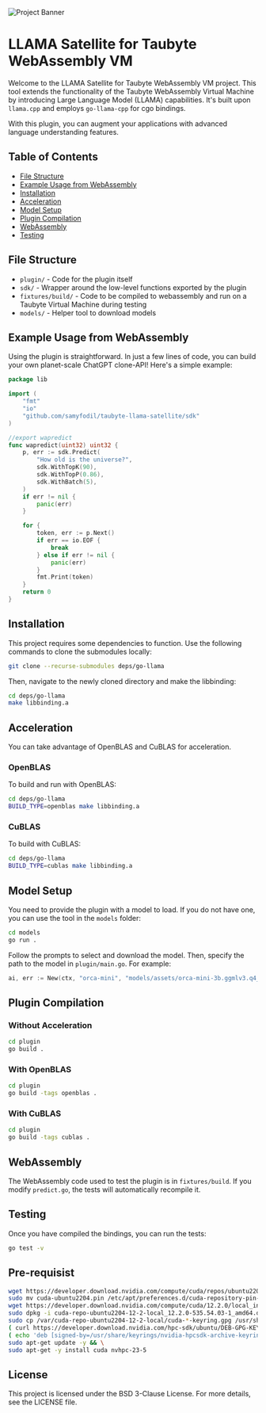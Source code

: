 ![Project Banner](recording.gif)

# LLAMA Satellite for Taubyte WebAssembly VM

Welcome to the LLAMA Satellite for Taubyte WebAssembly VM project. This tool extends the functionality of the Taubyte WebAssembly Virtual Machine by introducing Large Language Model (LLAMA) capabilities. It's built upon `llama.cpp` and employs `go-llama-cpp` for cgo bindings. 

With this plugin, you can augment your applications with advanced language understanding features.

## Table of Contents

- [File Structure](#file-structure)
- [Example Usage from WebAssembly](#example-usage-from-webassembly)
- [Installation](#installation)
- [Acceleration](#acceleration)
- [Model Setup](#model-setup)
- [Plugin Compilation](#plugin-compilation)
- [WebAssembly](#webassembly)
- [Testing](#testing)

## File Structure
- `plugin/` - Code for the plugin itself
- `sdk/` - Wrapper around the low-level functions exported by the plugin
- `fixtures/build/` - Code to be compiled to webassembly and run on a Taubyte Virtual Machine during testing
- `models/` - Helper tool to download models

## Example Usage from WebAssembly
Using the plugin is straightforward. In just a few lines of code, you can build your own planet-scale ChatGPT clone-API! Here's a simple example:

```go
package lib

import (
	"fmt"
	"io"
	"github.com/samyfodil/taubyte-llama-satellite/sdk"
)

//export wapredict
func wapredict(uint32) uint32 {
	p, err := sdk.Predict(
		"How old is the universe?",
		sdk.WithTopK(90),
		sdk.WithTopP(0.86),
		sdk.WithBatch(5),
	)
	if err != nil {
		panic(err)
	}

	for {
		token, err := p.Next()
		if err == io.EOF {
			break
		} else if err != nil {
			panic(err)
		}
		fmt.Print(token)
	}
	return 0
}
```

## Installation

This project requires some dependencies to function. Use the following commands to clone the submodules locally:

```bash
git clone --recurse-submodules deps/go-llama
```

Then, navigate to the newly cloned directory and make the libbinding:

```bash
cd deps/go-llama
make libbinding.a
```

## Acceleration

You can take advantage of OpenBLAS and CuBLAS for acceleration.

### OpenBLAS

To build and run with OpenBLAS:

```bash
cd deps/go-llama
BUILD_TYPE=openblas make libbinding.a
```

### CuBLAS

To build with CuBLAS:

```bash
cd deps/go-llama
BUILD_TYPE=cublas make libbinding.a
```

## Model Setup

You need to provide the plugin with a model to load. If you do not have one, you can use the tool in the `models` folder:

```bash
cd models
go run .
```

Follow the prompts to select and download the model. Then, specify the path to the model in `plugin/main.go`. For example:

```go
ai, err := New(ctx, "orca-mini", "models/assets/orca-mini-3b.ggmlv3.q4_0.bin")
```

## Plugin Compilation

### Without Acceleration

```bash
cd plugin
go build .
```

### With OpenBLAS

```bash
cd plugin
go build -tags openblas .
```

### With CuBLAS

```bash
cd plugin
go build -tags cublas .
```

## WebAssembly

The WebAssembly code used to test the plugin is in `fixtures/build`. If you modify `predict.go`, the tests will automatically recompile it.

## Testing

Once you have compiled the bindings, you can run the tests:

```bash
go test -v
```

## Pre-requisist
```bash
wget https://developer.download.nvidia.com/compute/cuda/repos/ubuntu2204/x86_64/cuda-ubuntu2204.pin && \
sudo mv cuda-ubuntu2204.pin /etc/apt/preferences.d/cuda-repository-pin-600 && \
wget https://developer.download.nvidia.com/compute/cuda/12.2.0/local_installers/cuda-repo-ubuntu2204-12-2-local_12.2.0-535.54.03-1_amd64.deb && \
sudo dpkg -i cuda-repo-ubuntu2204-12-2-local_12.2.0-535.54.03-1_amd64.deb && \
sudo cp /var/cuda-repo-ubuntu2204-12-2-local/cuda-*-keyring.gpg /usr/share/keyrings/ && \
( curl https://developer.download.nvidia.com/hpc-sdk/ubuntu/DEB-GPG-KEY-NVIDIA-HPC-SDK | sudo gpg --dearmor -o /usr/share/keyrings/nvidia-hpcsdk-archive-keyring.gpg ) && \
( echo 'deb [signed-by=/usr/share/keyrings/nvidia-hpcsdk-archive-keyring.gpg] https://developer.download.nvidia.com/hpc-sdk/ubuntu/amd64 /' | sudo tee /etc/apt/sources.list.d/nvhpc.list ) && \
sudo apt-get update -y && \
sudo apt-get -y install cuda nvhpc-23-5
```


## License

This project is licensed under the BSD 3-Clause License. For more details, see the LICENSE file.
